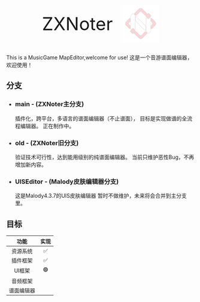 <div style="text-align: center; margin: 30px">
  <span style="display: inline-block; vertical-align: middle; font-size: xxx-large;margin-right: 20px">ZXNoter</span>
  <img src="./docs/ZXNoter-3.png" alt="" width="100" height="100" style="display: inline-block; vertical-align: middle;">
</div>




This is a MusicGame MapEditor,welcome for use!
这是一个音游谱面编辑器，欢迎使用！

## 分支

* ### main - (ZXNoter主分支)

  插件化，跨平台，多语言的谱面编辑器（不止谱面），
  目标是实现做谱的全流程编辑器。
  正在制作中。

* ### old - (ZXNoter旧分支)

  验证技术可行性，达到能用级别的纯谱面编辑器。
  当前只维护恶性Bug，不再增加新内容。

* ### UISEditor - (Malody皮肤编辑器分支)

  这是Malody4.3.7的UIS皮肤编辑器
  暂时不做维护，未来将会合并到主分支里。

## 目标

|  功能   | 实现 |
|:-----:|:--:|
| 资源系统  | ✅  |
| 插件框架  | ✅  |
| UI框架  | 🟢 |
| 音频框架  |    |
| 谱面编辑器 |    |


